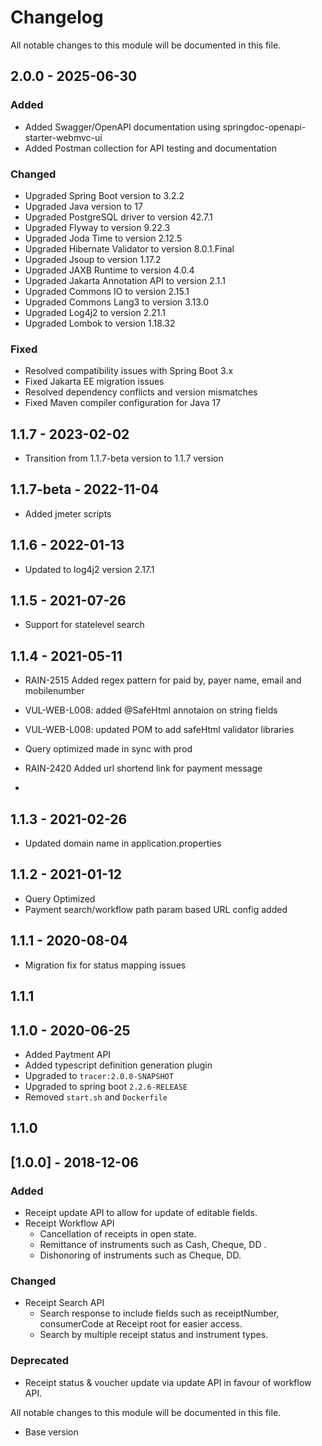 

# Changelog
All notable changes to this module will be documented in this file.

## 2.0.0 - 2025-06-30

### Added
- Added Swagger/OpenAPI documentation using springdoc-openapi-starter-webmvc-ui
- Added Postman collection for API testing and documentation

### Changed
- Upgraded Spring Boot version to 3.2.2
- Upgraded Java version to 17
- Upgraded PostgreSQL driver to version 42.7.1
- Upgraded Flyway to version 9.22.3
- Upgraded Joda Time to version 2.12.5
- Upgraded Hibernate Validator to version 8.0.1.Final
- Upgraded Jsoup to version 1.17.2
- Upgraded JAXB Runtime to version 4.0.4
- Upgraded Jakarta Annotation API to version 2.1.1
- Upgraded Commons IO to version 2.15.1
- Upgraded Commons Lang3 to version 3.13.0
- Upgraded Log4j2 to version 2.21.1
- Upgraded Lombok to version 1.18.32

### Fixed
- Resolved compatibility issues with Spring Boot 3.x
- Fixed Jakarta EE migration issues
- Resolved dependency conflicts and version mismatches
- Fixed Maven compiler configuration for Java 17

## 1.1.7 - 2023-02-02

- Transition from 1.1.7-beta version to 1.1.7 version

## 1.1.7-beta - 2022-11-04
- Added jmeter scripts

## 1.1.6 - 2022-01-13
- Updated to log4j2 version 2.17.1

## 1.1.5 - 2021-07-26
- Support for statelevel search

## 1.1.4 - 2021-05-11
- RAIN-2515 Added regex pattern for paid by, payer name, email and mobilenumber
- VUL-WEB-L008: added @SafeHtml annotaion on string fields
- VUL-WEB-L008: updated POM to add safeHtml validator libraries
- Query optimized made in sync with prod
- RAIN-2420 Added url shortend link for payment message

- 
## 1.1.3 - 2021-02-26
- Updated domain name in application.properties

## 1.1.2 - 2021-01-12
- Query Optimized
- Payment search/workflow path param based URL config added 

## 1.1.1 - 2020-08-04
- Migration fix for status mapping issues

## 1.1.1

## 1.1.0 - 2020-06-25

- Added Paytment API
- Added typescript definition generation plugin
- Upgraded to `tracer:2.0.0-SNAPSHOT`
- Upgraded to spring boot `2.2.6-RELEASE`
- Removed `start.sh` and `Dockerfile`

## 1.1.0

## [1.0.0] - 2018-12-06
### Added
- Receipt update API to allow for update of editable fields.
- Receipt Workflow API
	- Cancellation of receipts in open state.
	- Remittance of instruments such as Cash, Cheque, DD .
	- Dishonoring of instruments such as Cheque, DD.

### Changed
- Receipt Search API
	- Search response to include fields such as receiptNumber, consumerCode
at Receipt root for easier access.
	- Search by multiple receipt status and instrument types.


### Deprecated
- Receipt status & voucher update via update API in favour of workflow API.


All notable changes to this module will be documented in this file.

- Base version


